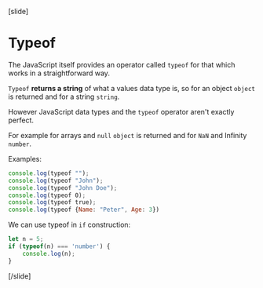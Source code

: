 [slide]

# Typeof

The JavaScript itself provides an operator called `typeof` for that which works in a straightforward way. 

`Typeof` **returns a string** of what a values data type is, so for an object `object` is returned and for a string `string`.

However JavaScript data types and the `typeof` operator aren't exactly perfect. 

For example for arrays and `null` `object` is returned and for `NaN` and Infinity `number`.

Examples: 

``` js live
console.log(typeof "");
console.log(typeof "John");
console.log(typeof "John Doe");
console.log(typeof 0);
console.log(typeof true);
console.log(typeof {Name: "Peter", Age: 3})
```

We can use typeof in `if` construction:

``` js live
let n = 5;
if (typeof(n) === 'number') {
    console.log(n);
}
```
[/slide]